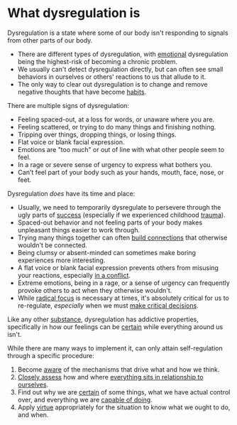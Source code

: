 
# What dysregulation is

Dysregulation is a state where some of our body isn't responding to signals from other parts of our body.

- There are different types of dysregulation, with [emotional](mind-feelings.md) dysregulation being the highest-risk of becoming a chronic problem.
- We usually can't detect dysregulation directly, but can often see small behaviors in ourselves or others' reactions to us that allude to it.
- The only way to clear out dysregulation is to change and remove negative thoughts that have become [habits](habits.md).

There are multiple signs of dysregulation:

- Feeling spaced-out, at a loss for words, or unaware where you are.
- Feeling scattered, or trying to do many things and finishing nothing.
- Tripping over things, dropping things, or losing things.
- Flat voice or blank facial expression.
- Emotions are "too much" or out of line with what other people seem to feel.
- In a rage or severe sense of urgency to express what bothers you.
- Can't feel part of your body such as your hands, mouth, face, nose, or feet.

Dysregulation *does* have its time and place:

- Usually, we need to temporarily dysregulate to persevere through the ugly parts of [success](success-1_why.md) (especially if we experienced childhood [trauma](hardship-ptsd.md)).
- Spaced-out behavior and not feeling parts of your body makes unpleasant things easier to work through.
- Trying many things together can often [build connections](mind-creativity.md) that otherwise wouldn't be connected.
- Being clumsy or absent-minded can sometimes make boring experiences more interesting.
- A flat voice or blank facial expression prevents others from misusing your reactions, especially [in a conflict](people-5_conflicts.md).
- Extreme emotions, being in a rage, or a sense of urgency can frequently provoke others to act when they otherwise wouldn't.
- While [radical focus](success-4_routine.md) is necessary at times, it's absolutely critical for us to re-regulate, *especially* when we must [make critical decisions](people-decisions.md).

Like any other [substance](addiction-substances.md), dysregulation has addictive properties, specifically in how our feelings can be [certain](understanding-certainty.md) while everything around us isn't.

While there are many ways to implement it, can only attain self-regulation through a specific procedure:

1. Become [aware](awareness.md) of the mechanisms that drive what and how we think.
2. [Closely assess](logic.md) how and where [everything sits in relationship to ourselves](https://gainedin.site/layers/).
3. Find out why we are [certain](certainty.md) of some things, what we have actual control over, and everything we are [capable of doing](purpose.md).
4. Apply [virtue](morality.md) appropriately for the situation to know what we ought to do, and when.

